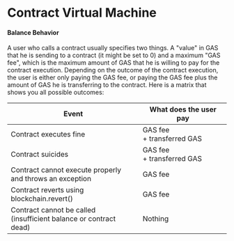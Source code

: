 # Contract Virtual Machine


#### Balance Behavior

A user who calls a contract usually specifies two things. A "value" in GAS that he is sending to a contract (it might be set to 0) and a maximum "GAS fee", which is the maximum amount of GAS that he is willing to pay for the contract execution. Depending on the outcome of the contract execution, the user is either only paying the GAS fee, or paying the GAS fee plus the amount of GAS he is transferring to the contract. Here is a matrix that shows you all possible outcomes: 

| Event                                                        | What does the user pay         |
| ------------------------------------------------------------ | ------------------------------ |
| Contract executes fine                                       | GAS fee<br />+ transferred GAS |
| Contract suicides                                            | GAS fee<br />+ transferred GAS |
| Contract cannot execute properly<br />and throws an exception | GAS fee                        |
| Contract reverts using<br />blockchain.revert()              | GAS fee                        |
| Contract cannot be called<br />(insufficient balance or contract dead) | Nothing                        |
